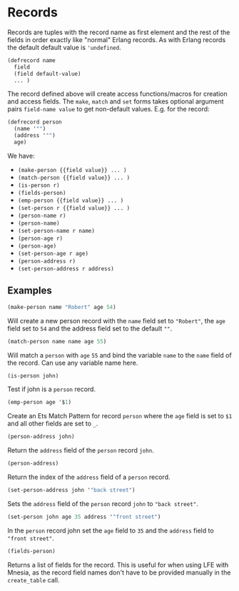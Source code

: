 # Records

Records are tuples with the record name as first element and the rest
of the fields in order exactly like "normal" Erlang records. As with
Erlang records the default default value is ``'undefined``.

```cl
(defrecord name
  field
  (field default-value)
  ... )
```

The record defined above will create access functions/macros for creation 
and access fields. The ``make``, ``match`` and ``set`` forms takes 
optional argument pairs ``field-name value`` to get non-default values. 
E.g. for the record:

```cl
(defrecord person
  (name '"")
  (address '"")
  age)
```

We have:

* ``(make-person {{field value}} ... )``
* ``(match-person {{field value}} ... )``
* ``(is-person r)``
* ``(fields-person)``
* ``(emp-person {{field value}} ... )``
* ``(set-person r {{field value}} ... )``
* ``(person-name r)``
* ``(person-name)``
* ``(set-person-name r name)``
* ``(person-age r)``
* ``(person-age)``
* ``(set-person-age r age)``
* ``(person-address r)``
* ``(set-person-address r address)``

## Examples

```cl
(make-person name "Robert" age 54)
```

Will create a new person record with the ``name`` field set to
``"Robert"``, the ``age`` field set to ``54`` and the address field set to
the default ``""``.

```cl
(match-person name name age 55)
```

Will match a ``person`` with ``age`` ``55`` and bind the variable 
``name``  to the ``name`` field of the record. Can use any variable name 
here.

```cl
(is-person john)
```

Test if john is a ``person`` record.

```cl
(emp-person age '$1)
```

Create an Ets Match Pattern for record ``person`` where the ``age``
field is set to ``$1`` and all other fields are set to ``_``.

```cl
(person-address john)
```

Return the ``address`` field of the ``person`` record ``john``.

```cl
(person-address)
```

Return the index of the ``address`` field of a ``person`` record.

```cl
(set-person-address john '"back street")
```

Sets the ``address`` field of the ``person`` record ``john`` to
``"back street"``.

```cl
(set-person john age 35 address '"front street")
```
In the ``person`` record john set the ``age`` field to ``35`` and the
``address`` field to ``"front street"``.

```cl
(fields-person)
```
Returns a list of fields for the record. This is useful for when
using LFE with Mnesia, as the record field names don't have to be
provided manually in the ``create_table`` call.

